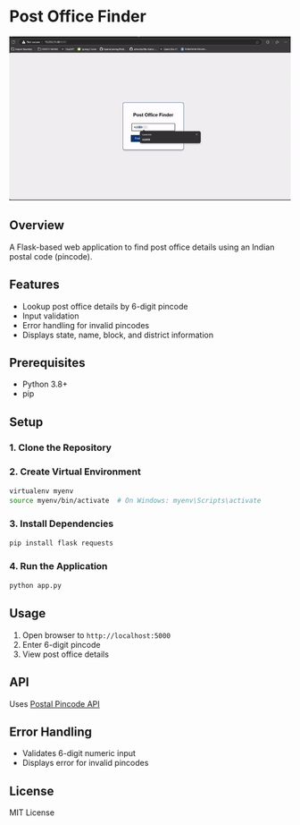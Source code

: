 # Post Office Finder

![gif](https://github.com/athrocks/Flask-postOffice-API/blob/main/1.gif)

## Overview
A Flask-based web application to find post office details using an Indian postal code (pincode).

## Features
- Lookup post office details by 6-digit pincode
- Input validation
- Error handling for invalid pincodes
- Displays state, name, block, and district information

## Prerequisites
- Python 3.8+
- pip

## Setup

### 1. Clone the Repository

### 2. Create Virtual Environment
```bash
virtualenv myenv
source myenv/bin/activate  # On Windows: myenv\Scripts\activate
```

### 3. Install Dependencies
```bash
pip install flask requests
```

### 4. Run the Application
```bash
python app.py
```

## Usage
1. Open browser to `http://localhost:5000`
2. Enter 6-digit pincode
3. View post office details

## API
Uses [Postal Pincode API](https://api.postalpincode.in/)

## Error Handling
- Validates 6-digit numeric input
- Displays error for invalid pincodes

## License
MIT License
